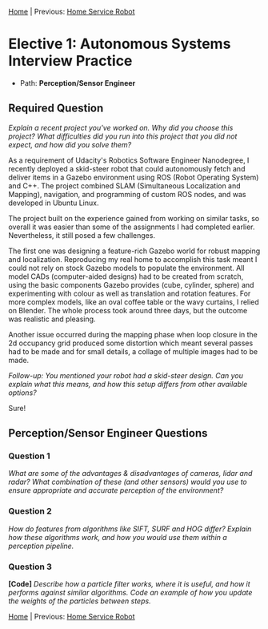 [Home](../../README.md) | Previous: [Home Service Robot](../p5/p5-home-service-robot.md)

# Elective 1: Autonomous Systems Interview Practice

- Path: __Perception/Sensor Engineer__

## Required Question

_Explain a recent project you've worked on. Why did you choose this project? What difficulties did you run into this project that you did not expect, and how did you solve them?_

As a requirement of Udacity's Robotics Software Engineer Nanodegree, I recently deployed a skid-steer robot that could autonomously fetch and deliver items in a Gazebo environment using ROS (Robot Operating System) and C++. The project combined SLAM (Simultaneous Localization and Mapping), navigation, and programming of custom ROS nodes, and was developed in Ubuntu Linux.

The project built on the experience gained from working on similar tasks, so overall it was easier than some of the assignments I had completed earlier. Nevertheless, it still posed a few challenges.

The first one was designing a feature-rich Gazebo world for robust mapping and localization. Reproducing my real home to accomplish this task meant I could not rely on stock Gazebo models to populate the environment. All model CADs (computer-aided designs) had to be created from scratch, using the basic components Gazebo provides (cube, cylinder, sphere) and experimenting with colour as well as translation and rotation features. For more complex models, like an oval coffee table or the wavy curtains, I relied on Blender. The whole process took around three days, but the outcome was realistic and pleasing.

Another issue occurred during the mapping phase when loop closure in the 2d occupancy grid produced some distortion which meant several passes had to be made and for small details, a collage of multiple images had to be made.

_Follow-up: You mentioned your robot had a skid-steer design. Can you explain what this means, and how this setup differs from other available options?_

Sure!

## Perception/Sensor Engineer Questions

### Question 1

_What are some of the advantages & disadvantages of cameras, lidar and radar? What combination of these (and other sensors) would you use to ensure appropriate and accurate perception of the environment?_

### Question 2

_How do features from algorithms like SIFT, SURF and HOG differ? Explain how these algorithms work, and how you would use them within a perception pipeline._

### Question 3

__[Code]__ _Describe how a particle filter works, where it is useful, and how it performs against similar algorithms. Code an example of how you update the weights of the particles between steps._

[Home](../../README.md) | Previous: [Home Service Robot](../p5/p5-home-service-robot.md)